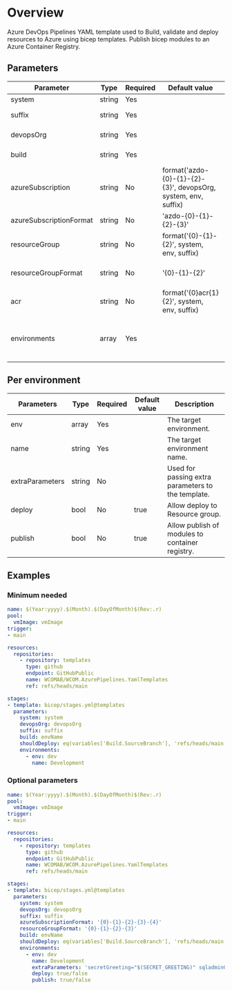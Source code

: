 # Overview

Azure DevOps Pipelines YAML template used to Build, validate and deploy resources to Azure using bicep templates. Publish bicep modules to an Azure Container Registry.

## Parameters

 **Parameter**           | **Type** | **Required** | **Default value**                                              | **Description**                                           
-------------------------|----------|--------------|----------------------------------------------------------------|-----------------------------------------------------------
 system                  | string   | Yes          |                                                                | The target system.                                        
 suffix                  | string   | Yes          |                                                                | The resource name suffix.                                 
 devopsOrg               | string   | Yes          |                                                                | The devops organisation.                                  
 build                   | string   | Yes          |                                                                | The environment to build.                                 
 azureSubscription       | string   | No           | format('azdo-{0}-{1}-{2}-{3}', devopsOrg, system, env, suffix) | The Azure Subscription name.                              
 azureSubscriptionFormat | string   | No           | 'azdo-{0}-{1}-{2}-{3}'                                         | The format for the azureSubscription.                     
 resourceGroup           | string   | No           | format('{0}-{1}-{2}', system, env, suffix)                     | The resource group name.                                  
 resourceGroupFormat     | string   | No           | '{0}-{1}-{2}'                                                  | The format for the resourceGroup name.                    
 acr                     | string   | No           | format('{0}acr{1}{2}', system, env, suffix)                    | The resource name.                                        
 environments            | array    | Yes          |                                                                | Array of environments and environment specific parameters.

## Per environment

 **Parameters**  | **Type** | **Required** | **Default value** | **Description**                                   
-----------------|----------|--------------|-------------------|---------------------------------------------------
 env             | array    | Yes          |                   | The target environment.                           
 name            | string   | Yes          |                   | The target environment name.                      
 extraParameters | string   | No           |                   | Used for passing extra parameters to the template.
 deploy          | bool     | No           | true              | Allow deploy to Resource group.                   
 publish         | bool     | No           | true              | Allow publish of modules to container registry.   

## Examples

### Minimum needed

```yaml
name: $(Year:yyyy).$(Month).$(DayOfMonth)$(Rev:.r)
pool:
  vmImage: vmImage
trigger:
- main

resources:
  repositories:
    - repository: templates
      type: github
      endpoint: GitHubPublic
      name: WCOMAB/WCOM.AzurePipelines.YamlTemplates
      ref: refs/heads/main

stages:
- template: bicep/stages.yml@templates
  parameters:
    system: system
    devopsOrg: devopsOrg
    suffix: suffix
    build: envName
    shouldDeploy: eq(variables['Build.SourceBranch'], 'refs/heads/main')
    environments:
      - env: dev
        name: Development
```

### Optional parameters

```yaml
name: $(Year:yyyy).$(Month).$(DayOfMonth)$(Rev:.r)
pool:
  vmImage: vmImage
trigger:
- main

resources:
  repositories:
    - repository: templates
      type: github
      endpoint: GitHubPublic
      name: WCOMAB/WCOM.AzurePipelines.YamlTemplates
      ref: refs/heads/main

stages:
- template: bicep/stages.yml@templates
  parameters:
    system: system
    devopsOrg: devopsOrg
    suffix: suffix
    azureSubscriptionFormat: '{0}-{1}-{2}-{3}-{4}'
    resourceGroupFormat: '{0}-{1}-{2}-{3}'
    build: envName
    shouldDeploy: eq(variables['Build.SourceBranch'], 'refs/heads/main')
    environments:
      - env: dev
        name: Development
        extraParameters: 'secretGreeting="$(SECRET_GREETING)" sqladminGroupId="$(sqladminGroupId)" sqladminGroupName="$(sqladminGroupName)"'
        deploy: true/false
        publish: true/false
```